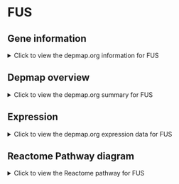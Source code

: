 <h1>FUS</h1>

<h2>Gene information</h2>
<details>
  <summary>Click to view the depmap.org information for FUS</summary>
  <p><a href="https://depmap.org/portal/gene/FUS?tab=about" target="_BLANK">Open page in a new tab...</a></p>
  <iframe src="https://depmap.org/portal/gene/FUS?tab=about" style="border:none;width:100%;height:800px"></iframe>
</details>

<h2>Depmap overview</h2>
<details>
  <summary>Click to view the depmap.org summary for FUS</summary>
  <p><a href="https://depmap.org/portal/gene/FUS?tab=overview" target="_BLANK">Open page in a new tab...</a></p>
  <iframe src="https://depmap.org/portal/gene/FUS?tab=overview" style="border:none;width:100%;height:800px"></iframe>
</details>

<h2>Expression</h2>
<details>
  <summary>Click to view the depmap.org expression data for FUS</summary>
  <p><a href="https://depmap.org/portal/gene/FUS?tab=characterization" target="_BLANK">Open page in a new tab...</a></p>
  <iframe src="https://depmap.org/portal/gene/FUS?tab=characterization" style="border:none;width:100%;height:800px"></iframe>
</details>



<h2>Reactome Pathway diagram</h2>
<details>
  <summary>Click to view the Reactome pathway for FUS</summary>
  <p><a href="https://reactome.org/PathwayBrowser/#/R-HSA-72163" target="_BLANK">Open page in a new tab...</a></p>
  <p>mRNA Splicing - Major Pathway</p>
<iframe src="https://reactome.org/PathwayBrowser/#/R-HSA-72163" style="border:none;width:100%;height:800px"></iframe>
</details>



